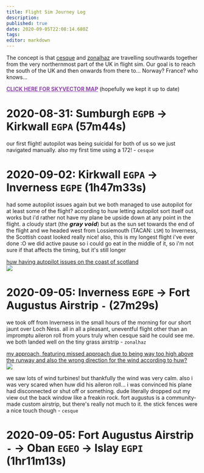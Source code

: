 ```yaml
---
title: Flight Sim Journey Log
description: 
published: true
date: 2020-09-05T22:08:14.680Z
tags: 
editor: markdown
---
```


The concept is that [cesque](/cesque) and [zonalhaz](/zonalhaz) are travelling southwards together from the very northernmost part of the UK in flight sim. Our goal is to reach the south of the UK and then onwards from there to... Norway? France? who knows...

<a href="https://skyvector.com/?ll=57.5140527017196,-4.520324696053803&chart=301&zoom=7&fpl=%20EGPB%20EGPA%20LSM%20EGPE%205708N00440W" style="color: #8e44ad; font-weight: bold;">CLICK HERE FOR SKYVECTOR MAP</a> (hopefully we kept it up to date)

# 2020-08-31: Sumburgh `EGPB` → Kirkwall `EGPA` (57m44s)

our first flight! autopilot was being suicidal for both of us so we just navigated manually. also my first time using a 172! - `cesque`

# 2020-09-02: Kirkwall `EGPA` → Inverness `EGPE` (1h47m33s)

had some autopilot issues again but we both managed to use autopilot for at least some of the flight? according to huw letting autopilot sort itself out works but i'd rather not have my plane be upside down at any point in the flight. a cloudy start (the 𝙜𝙧𝙖𝙮 𝙫𝙤𝙞𝙙) but as the sun set towards the end of the flight and we headed west from  Lossiemouth (TACAN: `LSM`) to Inverness, the Scottish coast looked really nice! also, this is my longest flight i've ever done :O we did active pause so i could go eat in the middle of it, so i'm not sure if that affects the timing, but it's still longer 

<a href="https://cesque.com/storage/20/09/05/581027651021.jpg" class="image-link">
  <div class="content">huw having autopilot issues on the coast of scotland</div>
  <img src="https://cesque.com/storage/20/09/05/581027651021.jpg">
</a>

# 2020-09-05: Inverness `EGPE` → Fort Augustus Airstrip `-` (27m29s)

we took off from Inverness in the small hours of the morning for our short jaunt over Loch Ness. all in all a pleasant, uneventful flight other than an impromptu aileron roll from yours truly when cesque said he could see me. we both landed well on the tiny grass airstrip - `zonalhaz`

<a href="https://cesque.com/storage/20/09/05/145881647223.png" class="image-link">
  <div class="content">my approach, featuring missed approach due to being way too high above the runway and also the wrong direction for the wind according to huw?</div>
  <img src="https://cesque.com/storage/20/09/05/145881647223.png">
</a>

we saw lots of wind turbines! but thankfully the wind was very calm. also i was very scared when huw did his aileron roll... i was convinced his plane had disconnected or shut off or something. dude literally dropped out my view out the back window like a freakin rock. fort augustus is a community-made custom airstrip, but there's really not much to it. the stick fences were a nice touch though - `cesque`

# 2020-09-05: Fort Augustus Airstrip `-` → Oban `EGEO` → Islay `EGPI` (1hr11m13s)